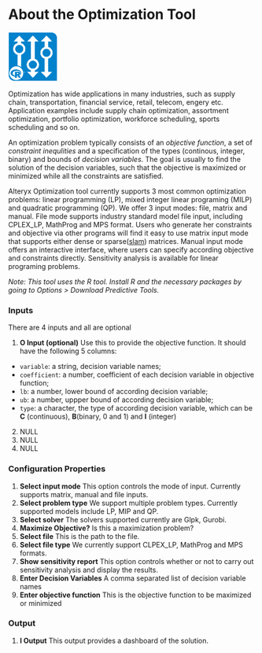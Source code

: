 # About the Optimization Tool

<img src="../OptimizationIcon.png" width=100 height=100 />



Optimization has wide applications in many industries, such as supply chain, transportation, financial service, retail, telecom, engery etc. Application examples include supply chain optimization, assortment optimization, portfolio optimization, workforce scheduling, sports scheduling and so on.

An optimization problem typically consists of an _objective function_, a set of _constraint inequlities_  and a specification of the types (continous, integer, binary) and bounds of _decision variables_.  The goal is usually to find the solution of the decision variables, such that the objective is maximized or minimized while all the constraints are satisfied. 

Alteryx Optimization tool currently supports 3 most common optimization problems: linear programming (LP), mixed integer linear programing (MILP) and quadratic programming (QP).  We offer 3 input modes: file, matrix and manual. File mode supports industry standard model file input, including CPLEX_LP, MathProg and MPS format. Users who generate her constraints and objective via other programs will find it easy to use matrix input mode that supports either dense or sparse([slam](https://cran.r-project.org/web/packages/slam/slam.pdf)) matrices. Manual input mode offers an interactive interface, where users can specify according objective and constraints directly. Sensitivity analysis is available for linear programing problems. 


_Note: This tool uses the R tool. Install R and the necessary packages by going to Options > Download Predictive Tools._

### Inputs

There are 4 inputs and all are optional

1. __O Input (optional)__ Use this to provide the objective function. It should have the following 5 columns:
- `variable`: a string, decision variable names;
- `coefficient`: a number, coefficient of each decision variable in objective function;
- `lb`: a number, lower bound of according decision variable;
- `ub`: a number, uppper bound of according decision variable;
- `type`: a character,  the type of according decision variable, which can be __C__ (continuous), __B__(binary, 0 and 1) and __I__ (integer)
2. NULL
3. NULL
4. NULL

### Configuration Properties

1. __Select input mode__ This option controls the mode of input. Currently supports matrix, manual and file inputs.
2. __Select problem type__ We support multiple problem types. Currently supported models include LP, MIP and QP.
3. __Select solver__ The solvers supported currently are Glpk, Gurobi.
4. __Maximize Objective?__ Is this a maximization problem?
5. __Select file__ This is the path to the file.
6. __Select file type__ We currently support CLPEX_LP, MathProg and MPS formats.
7. __Show sensitivity report__ This option controls whether or not to carry out sensitivity analysis and display the results.
8. __Enter Decision Variables__ A comma separated list of decision variable names
9. __Enter objective function__ This is the objective function to be maximized or minimized

### Output

1. __I Output__ This output provides a dashboard of the solution.
